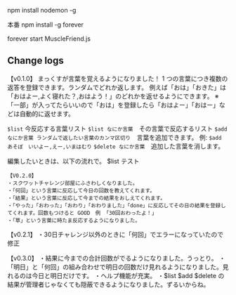 
npm install nodemon -g


本番
npm install -g forever

forever start MuscleFriend.js


## Change logs

【v0.1.0】
まっくすが言葉を覚えるようになりました！
1 つの言葉につき複数の返答を登録できます。ランダムでどれか返します。
例えば「おは」「おきた」は「おはよー,よく寝れた？,おはよう！」のどれかを返せるようにできます。
※「一部」が入ってたらいいので「おは」を登録したら「おはよー」「おはー」などは自動的に返せます。

`$list` 今反応する言葉リスト
`$list なにか言葉`　その言葉で反応するリスト
`$add なにか言葉 ランダムで返したい言葉のカンマ区切り`　言葉を追加できます。 例: `$add あそぼ　いいよー,えー,いまはむり`
`$delete なにか言葉`　追加した言葉を消します。

編集したいときは、以下の流れで。
$list テスト


```
【V0.2.0】
・スクワットチャレンジ部屋にふさわしくなりました。
・「何回」という言葉に反応して今日の回数を教えてくれます。
・「結果」という言葉に反応して今までの結果をおしえてくれます。
・「やった」「おわった」「おわり」「おわりました」「done」に反応してその日の結果を登録してくれます。回数もつけると GOOD　例 「30回おわったよ！」
・「草」という言葉に時たま反応するようになりました。
```

【v0.2.1】
・30日チャレンジ以外のときに「何回」でエラーになっていたので修正


【v0.3.0】
・結果に今までの合計回数がでるようになりました。うっとり。
・「明日」と「何回」の組み合わせで明日の回数だけ見れるようになりました。見れるのは今日と明日だけです。
・ヘルプ機能が充実。
・$list $add $delete の結果が管理者じゃなくても隠蔽できるようになりました。ずるいからね。